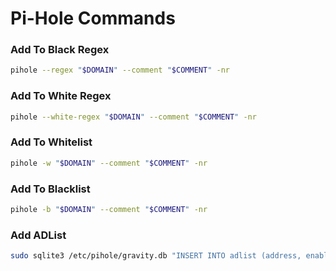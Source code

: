# Pi-Hole Commands

### Add To Black Regex
```bash
pihole --regex "$DOMAIN" --comment "$COMMENT" -nr
```

### Add To White Regex
```bash
pihole --white-regex "$DOMAIN" --comment "$COMMENT" -nr
```

### Add To Whitelist
```bash
pihole -w "$DOMAIN" --comment "$COMMENT" -nr
```

### Add To Blacklist
```bash
pihole -b "$DOMAIN" --comment "$COMMENT" -nr
```

### Add ADList
```bash
sudo sqlite3 /etc/pihole/gravity.db "INSERT INTO adlist (address, enabled, comment) VALUES ('$URL', 1, '$COMMENT');"
```
